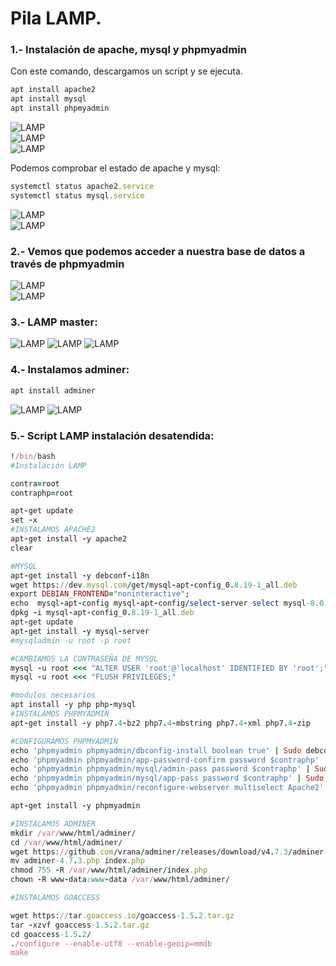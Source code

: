 # Pila LAMP.
### 1.- Instalación de apache, mysql y phpmyadmin
Con este comando, descargamos un script y se ejecuta.
``` ruby 
apt install apache2
apt install mysql
apt install phpmyadmin
```
![LAMP](https://github.com/anasalasro/ImplantacionAplicacionesWeb/blob/main/imagenesgit/Imagen1.png)  
![LAMP](https://github.com/anasalasro/ImplantacionAplicacionesWeb/blob/main/imagenesgit/Imagen2.png)  
![LAMP](https://github.com/anasalasro/ImplantacionAplicacionesWeb/blob/main/imagenesgit/Imagen3.png)  

Podemos comprobar el estado de apache y mysql:

``` ruby 
systemctl status apache2.service
systemctl status mysql.service
```
![LAMP](https://github.com/anasalasro/ImplantacionAplicacionesWeb/blob/main/imagenesgit/Imagen4.png)  
![LAMP](https://github.com/anasalasro/ImplantacionAplicacionesWeb/blob/main/imagenesgit/Imagen5.png)  
### 2.- Vemos que podemos acceder a nuestra base de datos a través de phpmyadmin

![LAMP](https://github.com/anasalasro/ImplantacionAplicacionesWeb/blob/main/imagenesgit/Imagen6.png)  
![LAMP](https://github.com/anasalasro/ImplantacionAplicacionesWeb/blob/main/imagenesgit/Imagen7.png) 
### 3.- LAMP master:

![LAMP](https://github.com/anasalasro/ImplantacionAplicacionesWeb/blob/main/imagenesgit/Imagen15.png) 
![LAMP](https://github.com/anasalasro/ImplantacionAplicacionesWeb/blob/main/imagenesgit/Imagen16.png) 
![LAMP](https://github.com/anasalasro/ImplantacionAplicacionesWeb/blob/main/imagenesgit/Imagen17.png) 

### 4.- Instalamos adminer:

``` ruby 
apt install adminer
```
![LAMP](https://github.com/anasalasro/ImplantacionAplicacionesWeb/blob/main/imagenesgit/Imagen8.png) 
![LAMP](https://github.com/anasalasro/ImplantacionAplicacionesWeb/blob/main/imagenesgit/Imagen9.png) 

### 5.- Script LAMP instalación desatendida:

``` ruby
!/bin/bash
#Instalación LAMP

contra=root
contraphp=root

apt-get update
set -x
#INSTALAMOS APACHE2
apt-get install -y apache2
clear

#MYSQL
apt-get install -y debconf-i18n
wget https://dev.mysql.com/get/mysql-apt-config_0.8.19-1_all.deb
export DEBIAN_FRONTEND="noninteractive";
echo  mysql-apt-config mysql-apt-config/select-server select mysql-8.0 | debconf-set-selections;
dpkg -i mysql-apt-config_0.8.19-1_all.deb
apt-get update
apt-get install -y mysql-server
#mysqladmin -u root -p root

#CAMBIAMOS LA CONTRASEÑA DE MYSQL
mysql -u root <<< "ALTER USER 'root'@'localhost' IDENTIFIED BY 'root';"
mysql -u root <<< "FLUSH PRIVILEGES;"

#modulos necesarios
apt install -y php php-mysql
#INSTALAMOS PHPMYADMIN
apt-get install -y php7.4-bz2 php7.4-mbstring php7.4-xml php7.4-zip

#CONFIGURAMOS PHPMYADMIN
echo 'phpmyadmin phpmyadmin/dbconfig-install boolean true' | Sudo debconf-set-selections
echo 'phpmyadmin phpmyadmin/app-password-confirm password $contraphp' | Sudo debconf-set-selections
echo 'phpmyadmin phpmyadmin/mysql/admin-pass password $contraphp' | Sudo debconf-set-selections
echo 'phpmyadmin phpmyadmin/mysql/app-pass password $contraphp' | Sudo debconf-set-selections
echo 'phpmyadmin phpmyadmin/reconfigure-webserver multiselect Apache2' | Sudo debconf-set-selections

apt-get install -y phpmyadmin

#INSTALAMOS ADMINER
mkdir /var/www/html/adminer/
cd /var/www/html/adminer/
wget https://github.com/vrana/adminer/releases/download/v4.7.3/adminer-4.7.3.php
mv adminer-4.7.3.php index.php
chmod 755 -R /var/www/html/adminer/index.php
chown -R www-data:www-data /var/www/html/adminer/

#INSTALAMOS GOACCESS

wget https://tar.goaccess.io/goaccess-1.5.2.tar.gz
tar -xzvf goaccess-1.5.2.tar.gz
cd goaccess-1.5.2/
./configure --enable-utf8 --enable-geoip=mmdb
make
```
